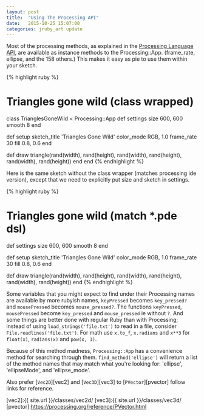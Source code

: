 ```yaml
---
layout: post
title:  "Using The Processing API"
date:   2015-10-25 15:07:00
categories: jruby_art update
---
```

Most of the processing methods, as explained in the [Processing Language API][api], are available as instance methods to the Processing::App. (frame_rate, ellipse, and the 158 others.) This makes it easy as pie to use them within your sketch.

{% highlight ruby %}

# Triangles gone wild (class wrapped)
class TrianglesGoneWild < Processing::App
  def settings
    size 600, 600
    smooth 8
  end
  
  def setup
    sketch_title 'Triangles Gone Wild'
    color_mode RGB, 1.0
    frame_rate 30
    fill 0.8, 0.6
  end
  
  def draw
    triangle(rand(width), rand(height), rand(width), rand(height), rand(width), rand(height))
  end
end
{% endhighlight %}

Here is the same sketch without the class wrapper (matches processing ide version), except that we need to explicitly put size and sketch in settings.

{% highlight ruby %}

# Triangles gone wild (match *.pde dsl)
def settings
  size 600, 600
  smooth 8
end

def setup
  sketch_title 'Triangles Gone Wild'
  color_mode RGB, 1.0
  frame_rate 30
  fill 0.8, 0.6
end

def draw
  triangle(rand(width), rand(height), rand(width), rand(height), rand(width), rand(height))
end
{% endhighlight %}

Some variables that you might expect to find under their Processing names are available by more rubyish names, `keyPressed` becomes `key_pressed?` and `mousePressed` becomes `mouse_pressed?`. The functions `keyPressed`, `mousePressed` become `key_pressed` and `mouse_pressed` ie without `?`. And some things are better done with regular Ruby than with Processing; instead of using `load_strings('file.txt')` to read in a file, consider `File.readlines('file.txt')`. For math use `x.to_f`, `x.radians` and `x**3` for `float(x)`, `radians(x)` and `pow(x, 3)`.

Because of this method madness, `Processing::App` has a convenience method for searching through them. `find_method('ellipse')` will return a list of the method names that may match what you're looking for: 'ellipse', 'ellipseMode', and 'ellipse_mode'.

Also prefer [`Vec2D`][vec2] and [`Vec3D`][vec3] to [`PVector`][pvector] follow links for reference.

[api]:https://processing.org/reference/index.html
[vec2]:{{ site.url }}/classes/vec2d/
[vec3]:{{ site.url }}/classes/vec3d/
[pvector]:https://processing.org/reference/PVector.html

